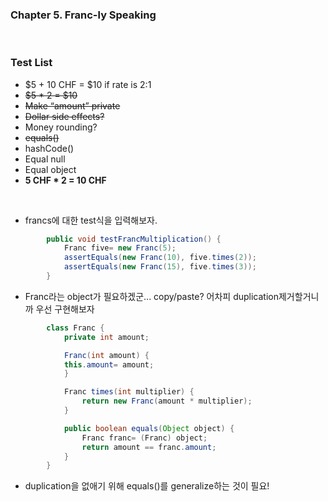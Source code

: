 ### Chapter 5. Franc-ly Speaking
<br>

### Test List
- $5 + 10 CHF = $10 if rate is 2:1
- ~~$5 * 2 = $10~~
- ~~Make “amount” private~~
- ~~Dollar side effects?~~
- Money rounding?
- ~~equals()~~
- hashCode()
- Equal null
- Equal object
- **5 CHF * 2 = 10 CHF**

<br>
  
- francs에 대한 test식을 입력해보자.
```java 
        public void testFrancMultiplication() {
            Franc five= new Franc(5);
            assertEquals(new Franc(10), five.times(2));
            assertEquals(new Franc(15), five.times(3));
        }
```

- Franc라는 object가 필요하겠군... copy/paste? 어차피 duplication제거할거니까 우선 구현해보자
```java
        class Franc {
            private int amount;

            Franc(int amount) {
            this.amount= amount;
            }

            Franc times(int multiplier) {
                return new Franc(amount * multiplier);
            }

            public boolean equals(Object object) {
                Franc franc= (Franc) object;
                return amount == franc.amount;
            }
        }
```
- duplication을 없애기 위해 equals()를 generalize하는 것이 필요!